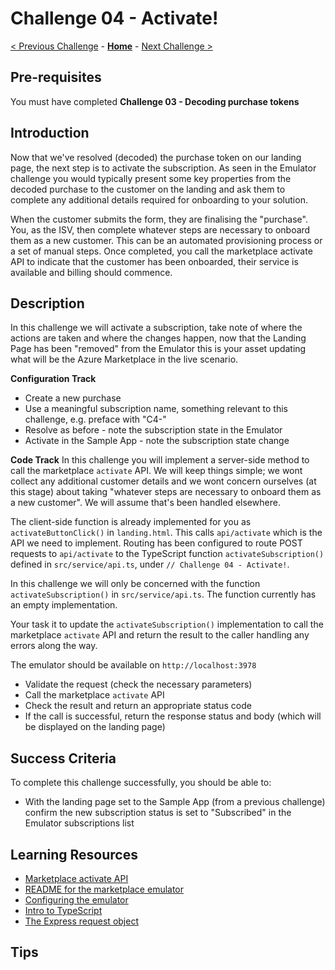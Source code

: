 # Challenge 04 - Activate!

[< Previous Challenge](./Challenge-03.md) - **[Home](../README.md)** - [Next Challenge >](./Challenge-05.md)

## Pre-requisites

You must have completed **Challenge 03 - Decoding purchase tokens**

## Introduction

Now that we've resolved (decoded) the purchase token on our landing page, the next step is to activate the subscription.
As seen in the Emulator challenge you would typically present some key properties from the decoded purchase to the customer on the landing and ask them to
complete any additional details required for onboarding to your solution.

When the customer submits the form, they are finalising the "purchase". You, as the ISV, then complete whatever steps
are necessary to onboard them as a new customer. This can be an automated provisioning process or a set of manual steps.
Once completed, you call the marketplace activate API to indicate that the customer has been onboarded, their service
is available and billing should commence.

## Description
In this challenge we will activate a subscription, take note of where the actions are taken and where the changes happen, now that the Landing Page has been "removed" from the Emulator this is your asset updating what will be the Azure Marketplace in the live scenario.
 
**Configuration Track**
- Create a new purchase
- Use a meaningful subscription name, something relevant to this challenge, e.g. preface with "C4-"
- Resolve as before - note the subscription state in the Emulator
- Activate in the Sample App - note the subscription state change

**Code Track**
In this challenge you will implement a server-side method to call the marketplace `activate` API. We will keep things
simple; we wont collect any additional customer details and we wont concern ourselves (at this stage) about taking
"whatever steps are necessary to onboard them as a new customer". We will assume that's been handled elsewhere.

The client-side function is already implemented for you as `activateButtonClick()` in `landing.html`. This calls
`api/activate` which is the API we need to implement. Routing has been configured to route POST requests to `api/activate`
to the TypeScript function `activateSubscription()` defined in `src/service/api.ts`, under `// Challenge 04 - Activate!`.

In this challenge we will only be concerned with the function `activateSubscription()` in `src/service/api.ts`. The function
currently has an empty implementation.

Your task it to update the `activateSubscription()` implementation to call the marketplace `activate` API and return the
result to the caller handling any errors along the way.

The emulator should be available on `http://localhost:3978`

- Validate the request (check the necessary parameters)
- Call the marketplace `activate` API
- Check the result and return an appropriate status code
- If the call is successful, return the response status and body (which will be displayed on the landing page)

## Success Criteria

To complete this challenge successfully, you should be able to:
- With the landing page set to the Sample App (from a previous challenge) confirm the new subscription status is set to "Subscribed" in the Emulator subscriptions list

## Learning Resources

- [Marketplace activate API](https://learn.microsoft.com/azure/marketplace/partner-center-portal/pc-saas-fulfillment-subscription-api#post-httpsmarketplaceapimicrosoftcomapisaassubscriptionssubscriptionidactivateapi-versionapiversion)
- [README for the marketplace emulator](https://github.com/microsoft/Commercial-Marketplace-SaaS-API-Emulator/blob/main/README.md)
- [Configuring the emulator](https://github.com/microsoft/Commercial-Marketplace-SaaS-API-Emulator/blob/main/docs/config.md)
- [Intro to TypeScript](https://www.typescriptlang.org/docs/)
- [The Express request object](http://expressjs.com/en/4x/api.html#req)

## Tips
